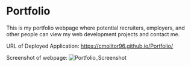 # Portfolio

This is my portfolio webpage where potential recruiters, employers, and other people can view my web development projects and contact me.

URL of Deployed Application: https://cmolitor96.github.io/Portfolio/

Screenshot of webpage:
![Portfolio_Screenshot](https://user-images.githubusercontent.com/103666997/176064034-08c3150c-c78b-41ac-8369-515801c7a6b4.png)
